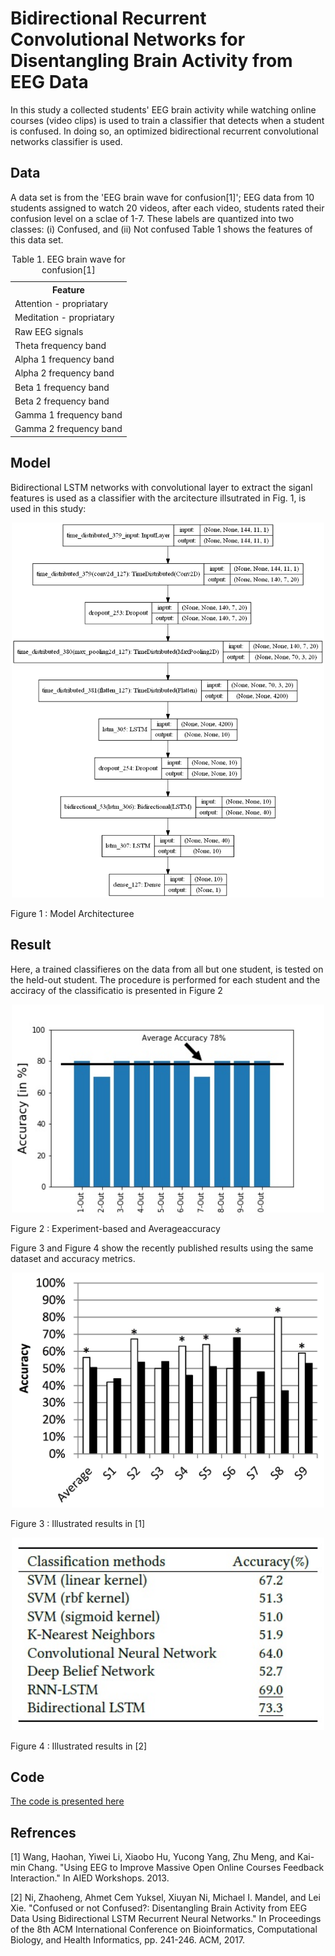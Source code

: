 # Bidirectional Recurrent Convolutional Networks for Disentangling Brain Activity from EEG Data

In this study a collected students' EEG brain activity while watching online courses (video clips) is used to train a classifier that detects when a student is confused. In doing so, an optimized bidirectional recurrent convolutional networks classifier is used.

## Data
A data set is from the 'EEG brain wave for confusion[1]'; EEG data from 10 students assigned to watch 20 videos, after each video, students rated their confusion level on a sclae of 1-7. These labels are quantized into two classes: (i) Confused, and (ii) Not confused
Table 1 shows the features of this data set.

<table style="width:50%">
  <caption>Table 1. EEG brain wave for confusion[1]</caption>
  <tr>
    <th>Feature</th>
  </tr>
  
  <tr>
    <td>Attention - propriatary</td>
  </tr>
  <tr>
    <td>Meditation - propriatary</td>
  </tr>
  <tr>
    <td>Raw EEG signals</td>
    
  </tr>

<tr>
    <td>Theta frequency band</td> 
  </tr>
    <tr>
    <td>Alpha 1 frequency band</td> 
    </tr>
     <tr>
    <td>Alpha 2 frequency band</td> 
    </tr>
    <tr>
    <td>Beta 1 frequency band</td>
    </tr>
     <tr>
    <td>Beta 2 frequency band</td> 
    </tr>
    <tr>
    <td>Gamma 1 frequency band</td>
    </tr>
     <tr>
    <td>Gamma 2 frequency band</td> 
    </tr>
    </table>

## Model
Bidirectional LSTM networks with convolutional layer to extract the siganl features is used as a classifier with the arcitecture illsutrated in Fig. 1, is used in this study:

<p align="center">
  <img src="model_plot.png" width="500"/>
  <figcaption>Figure 1 : Model Architecturee</figcaption>
</p>

## Result
Here, a trained classifieres on the data from all but one student, is tested on the held-out student. 
The procedure is performed for each student and the acciracy of the classificatio is presented in Figure 2 

<p align="center">
  <img src="EndResulst.jpg" width="500"/>
  <figcaption>Figure 2 : Experiment-based and Averageaccuracy </figcaption>
</p>


Figure 3 and Figure 4 show the recently published results using the same dataset and accuracy metrics.

<p align="center">
  <img src="REF-1.jpg" width="500"/>
  <figcaption>Figure 3 : Illustrated results in [1] </figcaption>
</p>

<p align="center">
  <img src="REF-2.jpg" width="500"/>
  <figcaption>Figure 4 : Illustrated results in [2] </figcaption>
</p>

## Code
<p><a href="https://github.com/mehmani/DNNs-for-EEG-Signals/blob/master/DNNforEEFSignals.ipynb"> The code is presented here </a></p>

## Refrences
[1] Wang, Haohan, Yiwei Li, Xiaobo Hu, Yucong Yang, Zhu Meng, and Kai-min Chang. "Using EEG to Improve Massive Open Online Courses Feedback Interaction." In AIED Workshops. 2013.

[2] Ni, Zhaoheng, Ahmet Cem Yuksel, Xiuyan Ni, Michael I. Mandel, and Lei Xie. "Confused or not Confused?: Disentangling Brain Activity from EEG Data Using Bidirectional LSTM Recurrent Neural Networks." In Proceedings of the 8th ACM International Conference on Bioinformatics, Computational Biology, and Health Informatics, pp. 241-246. ACM, 2017.
